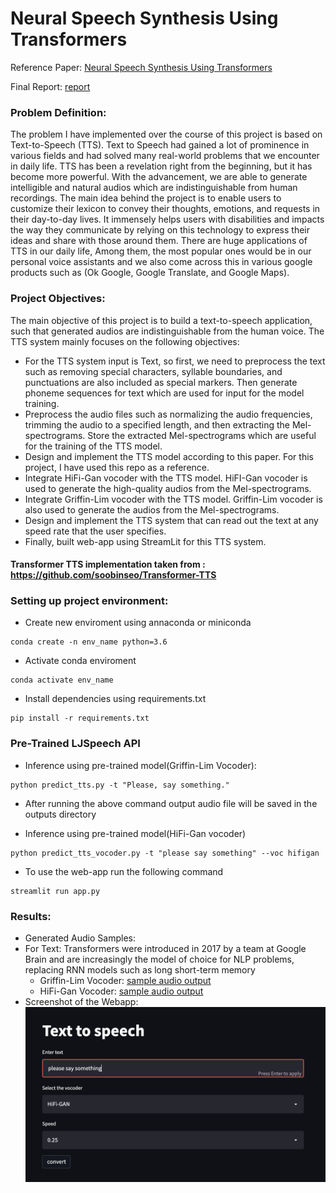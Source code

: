 # Neural Speech Synthesis Using Transformers

Reference Paper: [Neural Speech Synthesis Using Transformers](https://arxiv.org/pdf/1809.08895.pdf)

Final Report: [report](Project%20Report%20ISE%20244.pdf)

### Problem Definition:
The problem I have implemented over the course of this project is based on Text-to-Speech (TTS). Text to Speech had 
gained a lot of prominence in various fields and had solved many real-world problems that we encounter in daily life. 
TTS has been a revelation right from the beginning, but it has become more powerful. With the advancement, we are able 
to generate intelligible and natural audios which are indistinguishable from human recordings. The main idea behind the 
project is to enable users to customize their lexicon to convey their thoughts, emotions, and requests in their 
day-to-day lives.  It immensely helps users with disabilities and impacts the way they communicate by relying on this 
technology to express their ideas and share with those around them. There are huge applications of TTS in our daily 
life, Among them, the most popular ones would be in our personal voice assistants and we also come across this in 
various google products such as (Ok Google, Google Translate, and Google Maps).

### Project Objectives: 
The main objective of this project is to build a text-to-speech application, such that generated audios are 
indistinguishable from the human voice. The TTS system mainly focuses on the following objectives:

* For the TTS system input is Text, so first, we need to preprocess the text such as removing special characters, syllable boundaries, and punctuations are also included as special markers. Then generate phoneme sequences for text which are used for input for the model training.
* Preprocess the audio files such as normalizing the audio frequencies, trimming the audio to a specified length, and then extracting the Mel-spectrograms. Store the extracted Mel-spectrograms which are useful for the training of the TTS model.
* Design and implement the TTS model according to this paper. For this project, I have used this repo as a reference. 
* Integrate HiFi-Gan vocoder with the TTS model. HiFI-Gan vocoder is used to generate the high-quality audios from the Mel-spectrograms.
* Integrate Griffin-Lim vocoder with the TTS model. Griffin-Lim vocoder is also used to generate the audios from the Mel-spectrograms.
* Design and implement the TTS system that can read out the text at any speed rate that the user specifies.
* Finally, built web-app using StreamLit for this TTS system.

#### Transformer TTS implementation taken from : https://github.com/soobinseo/Transformer-TTS

### Setting up project environment:
* Create new enviroment using annaconda or miniconda
```
conda create -n env_name python=3.6
```
* Activate conda enviroment
```
conda activate env_name
```
* Install dependencies using requirements.txt
```
pip install -r requirements.txt
```
### Pre-Trained LJSpeech API

* Inference using pre-trained model(Griffin-Lim Vocoder):
```
python predict_tts.py -t "Please, say something."
```
* After running the above command output audio file will be saved in the outputs directory

* Inference using pre-trained model(HiFi-Gan vocoder)
```
python predict_tts_vocoder.py -t "please say something" --voc hifigan
```

* To use the web-app run the following command
```
streamlit run app.py
```

### Results:
* Generated Audio Samples:
* For Text: Transformers were introduced in 2017 by a team at Google Brain and are increasingly the model of choice for NLP problems, replacing RNN models such as long short-term memory
  * Griffin-Lim Vocoder: [sample audio output](https://drive.google.com/file/d/1b9u9ONQ8aL3YHJwgIgqRslPMCptdOwFM/view?usp=sharing)
  * HiFi-Gan Vocoder: [sample audio output](https://drive.google.com/file/d/1CVvsT0wUcbkpSjsSYhw7N9TLD7_yF6Ev/view?usp=sharing)
* Screenshot of the Webapp:
![result](result.png)

